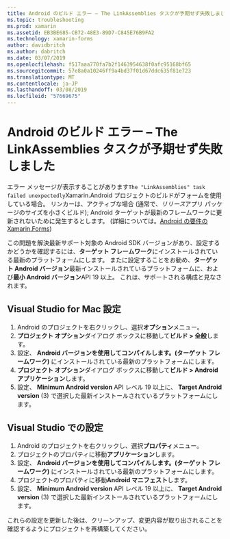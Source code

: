 ```yaml
---
title: Android のビルド エラー – The LinkAssemblies タスクが予期せず失敗しました
ms.topic: troubleshooting
ms.prod: xamarin
ms.assetid: EB3BE685-CB72-48E3-89D7-C845E76B9FA2
ms.technology: xamarin-forms
author: davidbritch
ms.author: dabritch
ms.date: 03/07/2019
ms.openlocfilehash: f517aaa770fa7b2f1463954638f0afc95168bf65
ms.sourcegitcommit: 57e8a0a10246ff9a4bd37f01d67ddc635f81e723
ms.translationtype: MT
ms.contentlocale: ja-JP
ms.lasthandoff: 03/08/2019
ms.locfileid: "57669675"
---
```

# <a name="android-build-error--the-linkassemblies-task-failed-unexpectedly"></a>Android のビルド エラー – The LinkAssemblies タスクが予期せず失敗しました

エラー メッセージが表示することがあります`The "LinkAssemblies" task failed unexpectedly`Xamarin.Android プロジェクトのビルドがフォームを使用している場合。 リンカーは、アクティブな場合 (通常で、*リリース*アプリ パッケージのサイズを小さくビルド); Android ターゲットが最新のフレームワークに更新されないために発生するとします。 (詳細については。[Android の要件の Xamarin.Forms](~/get-started/requirements.md#android))

この問題を解決最新サポート対象の Android SDK バージョンがあり、設定するかどうかを確認するには、**ターゲット フレームワーク**にインストールされている最新のプラットフォームにします。 またに設定することをお勧め、**ターゲット Android バージョン**最新インストールされているプラットフォームに、および**最小 Android バージョン**API 19 以上。 これは、サポートされる構成と見なされます。

## <a name="setting-in-visual-studio-for-mac"></a>Visual Studio for Mac 設定

1.  Android のプロジェクトを右クリックし、選択**オプション**メニュー。
2.  **プロジェクト オプション**ダイアログ ボックスに移動して**ビルド > 全般**します。
3.  設定、 **Android バージョンを使用してコンパイルします。(ターゲット フレームワーク)** にインストールされている最新のプラットフォームにします。
4.  **プロジェクト オプション**ダイアログ ボックスに移動して**ビルド > Android アプリケーション**します。
5.  設定、 **Minimum Android version** API レベル 19 以上に、 **Target Android version** (3) で選択した最新インストールされているプラットフォームにします。

## <a name="setting-in-visual-studio"></a>Visual Studio での設定

1.  Android のプロジェクトを右クリックし、選択**プロパティ**メニュー。
2.  プロジェクトのプロパティに移動**アプリケーション**します。
3.  設定、 **Android バージョンを使用してコンパイルします。(ターゲット フレームワーク)** にインストールされている最新のプラットフォームにします。
4.  プロジェクトのプロパティに移動**Android マニフェスト**します。
5.  設定、 **Minimum Android version** API レベル 19 以上に、 **Target Android version** (3) で選択した最新インストールされているプラットフォームにします。

これらの設定を更新した後は、クリーンアップ、変更内容が取り出されることを確認するようにプロジェクトを再構築してください。
